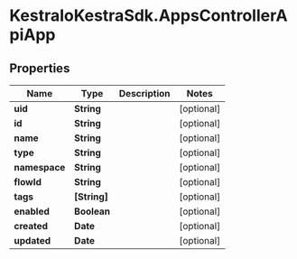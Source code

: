 # KestraIoKestraSdk.AppsControllerApiApp

## Properties

Name | Type | Description | Notes
------------ | ------------- | ------------- | -------------
**uid** | **String** |  | [optional] 
**id** | **String** |  | [optional] 
**name** | **String** |  | [optional] 
**type** | **String** |  | [optional] 
**namespace** | **String** |  | [optional] 
**flowId** | **String** |  | [optional] 
**tags** | **[String]** |  | [optional] 
**enabled** | **Boolean** |  | [optional] 
**created** | **Date** |  | [optional] 
**updated** | **Date** |  | [optional] 


